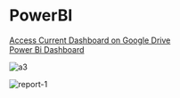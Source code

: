 # PowerBI
<a href=https://drive.google.com/file/d/1Foy7vRbZ6dfcg6MfjCW_ybgOEypXhxGI/view?usp>Access Current Dashboard on Google Drive</a> <br>
<a href=https://shorturl.at/qstFP> Power Bi Dashboard </a>

![a3](https://github.com/user-attachments/assets/5bfa9cae-a778-4b6f-b938-8c10baee7dd7)


![report-1](https://github.com/user-attachments/assets/c49db24e-90dc-4928-8262-89a1c3b72a74)
